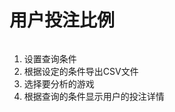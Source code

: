 # 用户投注比例

<div data-full-width="true">

<figure><img src="https://lh6.googleusercontent.com/6S-XSNZr5hmhp7uTod0PORxHhuKin3pkJKoYQ8AYrTNABGq91oLT9wDNwxrnsKoWngqNR8-T9vwbskT5kbIpxEh6EzQkj42a4VCrgYD_huaIKQ1MwOgHmS0W4S-nY9tZoGTNKGOlpn0O3flFcvdfvy0" alt=""><figcaption></figcaption></figure>

</div>

1. 设置查询条件
2. 根据设定的条件导出CSV文件
3. 选择要分析的游戏
4. 根据查询的条件显示用户的投注详情
